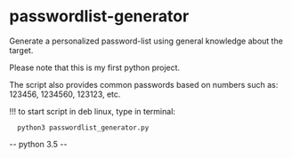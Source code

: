 # passwordlist-generator
Generate a personalized password-list using general knowledge about the target.

Please note that this is my first python project.

The script also provides common passwords based on numbers such as: 123456, 1234560, 123123, etc.

!!! to start script in deb linux, type in terminal:

      python3 passwordlist_generator.py

-- python 3.5 --
